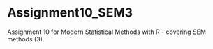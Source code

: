 # Assignment10_SEM3
Assignment 10 for Modern Statistical Methods with R - covering SEM methods (3). 
